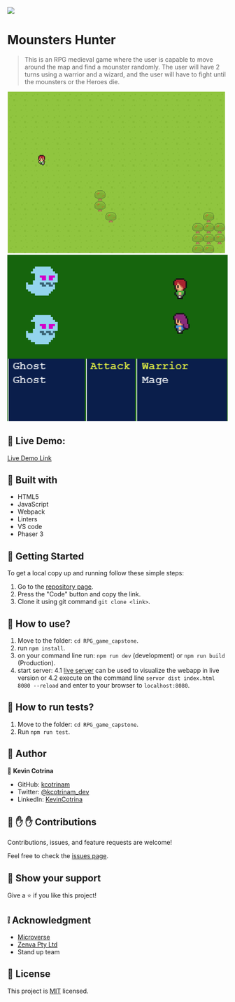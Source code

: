 ![](https://img.shields.io/badge/Microverse-blueviolet)

# Mounsters Hunter

> This is an RPG medieval game where the user is capable to move around the map and find a mounster randomly. The user will have 2 turns using a warrior and a wizard, and the user will have to fight until the mounsters or the Heroes die.

![screenshot](./docs/screenshot1.png)
![screenshot](./docs/screenshot2.png)

## :red_circle: Live Demo:

[Live Demo Link](monsters-hunter.netlify.app)

## :hammer: Built with

- HTML5
- JavaScript
- Webpack
- Linters
- VS code
- Phaser 3

## :construction_worker: Getting Started

To get a local copy up and running follow these simple steps:

1. Go to the [repository page](https://github.com/kcotrinam/RPG_game_capstone).
2. Press the "Code" button and copy the link.
3. Clone it using git command `git clone <link>`.

## :construction_worker: How to use?

1. Move to the folder: `cd RPG_game_capstone`.
2. run `npm install`.
3. on your command line run: `npm run dev` (development) or `npm run build` (Production).
4. start server:
   4.1 [live server](https://marketplace.visualstudio.com/items?itemName=ritwickdey.LiveServer) can be used to visualize the webapp in live version or
   4.2 execute on the command line `servor dist index.html 8080 --reload` and enter to your browser to `localhost:8080`.

## :construction_worker: How to run tests?

1. Move to the folder: `cd RPG_game_capstone`.
2. Run `npm run test`.

## :bust_in_silhouette: Author

👤 **Kevin Cotrina**

- GitHub: [kcotrinam](https://github.com/kcotrinam)
- Twitter: [@kcotrinam_dev](https://twitter.com/kcotrinam_dev)
- LinkedIn: [KevinCotrina](https://www.linkedin.com/in/kevincotrina/)

## 🤝 :raised_hand: :raised_hand: Contributions

Contributions, issues, and feature requests are welcome!

Feel free to check the [issues page](https://github.com/kcotrinam/RPG_game_capstone/issues).

## :muscle: Show your support

Give a ⭐️ if you like this project!

## :grey_exclamation: Acknowledgment

- [Microverse](https://www.microverse.org/)
- [Zenva Pty Ltd](https://gamedevacademy.org/how-to-create-a-turn-based-rpg-game-in-phaser-3-part-1/)
- Stand up team

## 📝 License

This project is [MIT](LICENSE) licensed.
